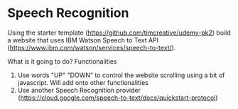 # Speech Recognition
Using the starter template (https://github.com/timcreative/udemy-pk2) build a website that uses IBM Watson Speech to Text API (https://www.ibm.com/watson/services/speech-to-text/). 


What is it going to do? 
Functionalities
1. Use words "UP" "DOWN" to control the website scrolling using a bit of javascript.
Will add onto other functionalities 
2. Use another Speech Recognition provider (https://cloud.google.com/speech-to-text/docs/quickstart-protocol)
